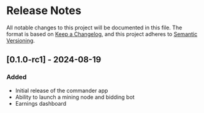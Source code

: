 # Release Notes
All notable changes to this project will be documented in this file.
The format is based on [Keep a Changelog](https://keepachangelog.com/en/1.0.0/),
and this project adheres to [Semantic Versioning](https://semver.org/spec/v2.0.0.html).

## [0.1.0-rc1] - 2024-08-19

### Added
- Initial release of the commander app
- Ability to launch a mining node and bidding bot
- Earnings dashboard
